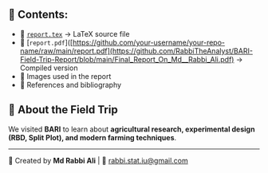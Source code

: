 ## 📌 Contents:
- 📝 [`report.tex`](https://github.com/RabbiTheAnalyst/BARI-Field-Trip-Report/blob/main/main.tex) → LaTeX source file  
- 📄 [`report.pdf`]([https://github.com/your-username/your-repo-name/raw/main/report.pdf](https://github.com/RabbiTheAnalyst/BARI-Field-Trip-Report/blob/main/Final_Report_On_Md__Rabbi_Ali.pdf) → Compiled version  
- 📸 Images used in the report  
- 🔧 References and bibliography  

## 📖 About the Field Trip
We visited **BARI** to learn about **agricultural research, experimental design (RBD, Split Plot), and modern farming techniques**.

---
🚀 Created by **Md Rabbi Ali** | 📧 rabbi.stat.iu@gmail.com

